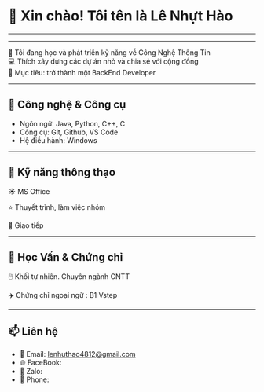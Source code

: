 
# 👋 Xin chào! Tôi tên là Lê Nhựt Hào  
---
---
🌱 Tôi đang học và phát triển kỹ năng về Công Nghệ Thông Tin  
💻 Thích xây dựng các dự án nhỏ và chia sẻ với cộng đồng  
🚀 Mục tiêu: trở thành một BackEnd Developer

---

## 🔧 Công nghệ & Công cụ
- Ngôn ngữ: Java, Python, C++, C  
- Công cụ: Git, Github, VS Code  
- Hệ điều hành: Windows  

---
## 🥇 Kỹ năng thông thạo

☀️ MS Office

⭐ Thuyết trình, làm việc nhóm

🥰 Giao tiếp

---
## 💯 Học Vấn & Chứng chỉ

🖱️ Khối tự nhiên. Chuyên ngành CNTT

✈️ Chứng chỉ ngoại ngữ : B1 Vstep 

---
## 📫 Liên hệ
- 📧 Email: lenhuthao4812@gmail.com
- 🌐 FaceBook: 
- 💼 Zalo:
- 📲 Phone: 
